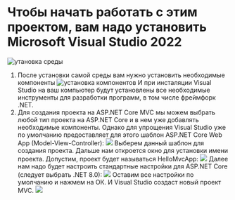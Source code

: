 # Чтобы начать работать с этим проектом, вам надо установить Microsoft Visual Studio 2022
![утановка среды](https://metanit.com/sharp/aspnet6/pics/1.7.png)
1. После установки самой среды вам нужно установить необходимые компоненты
![установка компонентов](https://metanit.com/sharp/aspnet6/pics/1.8.png)
И при инсталяции Visual Studio на ваш компьютер будут установлены все необходимые инструменты для разработки программ, в том числе фреймфорк .NET.
3. Для создания проекта на ASP.NET Core MVC мы можем выбрать любой тип проекта на ASP.NET Core и в нем уже добавлять необходимые компоненты. Однако для упрощения Visual Studio уже по умолчанию предоставляет для этого шаблон ASP.NET Core Web App (Model-View-Controller):
![]([https://metanit.com/sharp/aspnet6/pics/1.9.png](https://metanit.com/sharp/aspnetmvc/pics/1.1.png)https://metanit.com/sharp/aspnetmvc/pics/1.1.png)
Выберем данный шаблон для создания проекта. Дальше нам откроется окно для установки имени проекта. Допустим, проект будет называться HelloMvcApp:
![](https://metanit.com/sharp/aspnetmvc/pics/1.2.png)
Далее нам надо будет настроить стандартные настройки для ASP.NET Core (следует выбрать .NET 8.0):
![](https://metanit.com/sharp/aspnetmvc/pics/1.3.png)
Оставим все настройки по умолчанию и нажмем на ОК. И Visual Studio создаст новый проект MVC.
![](https://metanit.com/sharp/aspnetmvc/pics/1.4.png)
